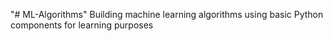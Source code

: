 "# ML-Algorithms" 
Building machine learning algorithms using basic Python components for learning purposes

